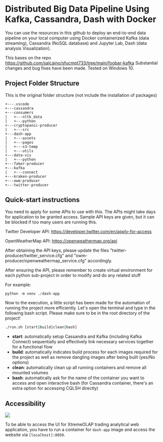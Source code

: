# Distributed Big Data Pipeline Using Kafka, Cassandra, Dash with Docker

You can use the resources in this github to deploy an end-to-end data pipeline on your local computer using Docker containerized Kafka (data streaming), Cassandra (NoSQL database) and Jupyter Lab, Dash (data analysis Visualization).

This bases on the repo https://github.com/salcaino/sfucmpt733/tree/main/foobar-kafka
Substantial changes and bug fixes have been made. Tested on Windows 10.

## Project Folder Structure

This is the original folder structure (not include the installation of packages)

```
+---.vscode
+---cassandra
+---consumers
|   +---nltk_data
|   +---python
+---cryptopanic-producer
|   +---src
+---dash-app
|   +---assets
|   +---pages
|   +---s3-temp
|   +---utils
+---data-vis
|   +---python
+---faker-producer
+---kafka
|   +---connect
+---kraken-producer
+---owm-producer
+---twitter-producer
```

## Quick-start instructions

You need to apply for some APIs to use with this. The APIs might take days for application to be granted access. Sample API keys are given, but it can be blocked if too many users are running this.

Twitter Developer API: https://developer.twitter.com/en/apply-for-access

OpenWeatherMap API: https://openweathermap.org/api

After obtaining the API keys, please update the files "twitter-producer/twitter_service.cfg" and "owm-producer/openweathermap_service.cfg" accordingly.

After ensuring the API, please remember to create virtual environment for each python sub-project in order to modify and do any related stuff

For example:

```python
python -m venv ./dash-app
```

Now to the execution, a little script has been made for the automation of running the project more efficiently. Let's open the terminal and type in the following bash script. Please make sure to be in the root directory of the project!

```bash
./run.sh [start|build|clean|bash]
```

- **start**: automatically setup Cassandra and Kafka (including Kafka Connect) sequentially and effectively link necessary services together for a functional flow
- **build**: automatically indicates build process for each images required for the project as well as remove dangling images after being built (yes/No options)
- **clean**: automatically clean up all running containers and remove all mounted volumes
- **bash**: automatically ask for the name of the container you want to access and open interactive bash (for Cassandra container, there's an extra option for accessing CQLSH directly)

## Accessibility

<img src="https://i.ibb.co/gz84TYS/image.png"/>

To be able to access the UI for XtremeOLAP trading analytical web application, you have to run a container for `dash-app` image and access the website via `[localhost]:8050`.
